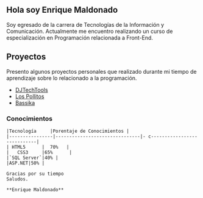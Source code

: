 
## Hola soy Enrique Maldonado

Soy egresado de la carrera de Tecnologías de la Información y Comunicación. Actualmente me encuentro realizando un curso de especialización en Programación relacionada a Front-End.

## Proyectos

Presento algunos proyectos personales que realizado durante mi tiempo de aprendizaje sobre lo relacionado a la programación.

 - [DJTechTools](https://djtechtools.com)
 - [Los Pollitos](https://pollitosbrasas.pe)
 - [Bassika](https://bassika.pe)

### Conocimientos

    |Tecnología     |Porentaje de Conocimientos |
    |----------------|-------------------------------|- c----------------------------|
    | HTML5      |  70%   |
    |   CSS3     |65%      |
    |`SQL Server`|40% |
    |ASP.NET|50% |

    Gracias por su tiempo
    Saludos.

    **Enrique Maldonado**
